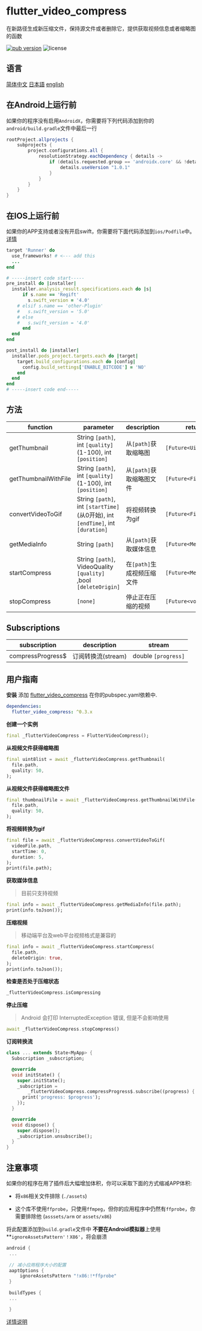 # flutter_video_compress

在新路径生成新压缩文件，保持源文件或者删除它，提供获取视频信息或者缩略图的函数

<p align="left">
  <a href="https://pub.dartlang.org/packages/flutter_video_compress"><img alt="pub version" src="https://img.shields.io/pub/v/flutter_video_compress.svg"></a>
  <img alt="license" src="https://img.shields.io/github/license/TenkaiRuri/flutter_video_compress.svg">
</p>

## 语言
[简体中文](https://github.com/TenkaiRuri/flutter_video_compress/blob/master/doc/chinese.md) [日本語](https://github.com/TenkaiRuri/flutter_video_compress/blob/master/doc/japanese.md) [english](https://github.com/TenkaiRuri/flutter_video_compress/blob/master/README.md)

## 在Android上运行前
如果你的程序没有启用`AndroidX`，你需要将下列代码添加到你的`android/build.gradle`文件中最后一行

```groovy
rootProject.allprojects {
    subprojects {
        project.configurations.all {
            resolutionStrategy.eachDependency { details ->
                if (details.requested.group == 'androidx.core' && !details.requested.name.contains('androidx')) {
                    details.useVersion "1.0.1"
                }
            }
        }
    }
}
```

## 在IOS上运行前
如果你的APP支持或者没有开启swift，你需要将下面代码添加到`ios/Podfile`中。[详情](https://github.com/flutter/flutter/issues/16049#issuecomment-382629492)

```ruby
target 'Runner' do
  use_frameworks! # <--- add this
  ...
end

# -----insert code start-----
pre_install do |installer|
  installer.analysis_result.specifications.each do |s|
      if s.name == 'Regift'
        s.swift_version = '4.0'
    # elsif s.name == 'other-Plugin'
    #   s.swift_version = '5.0'
    # else
    #   s.swift_version = '4.0'
      end
  end
end

post_install do |installer|
  installer.pods_project.targets.each do |target|
    target.build_configurations.each do |config|
      config.build_settings['ENABLE_BITCODE'] = 'NO'
    end
  end
end
# -----insert code end-----
```

## 方法
|function|parameter|description|return|
|--|--|--|--|
|getThumbnail|String `[path]`, int `[quality]`(1-100), int `[position]`|从`[path]`获取缩略图|`[Future<Uint8List>]`|
|getThumbnailWithFile|String `[path]`, int `[quality]`(1-100), int `[position]`|从`[path]`获取缩略图文件|`[Future<File>]`|
|convertVideoToGif|String `[path]`, int `[startTime]`(从0开始), int `[endTime]`, int `[duration]`|将视频转换为gif|`[Future<File>]`|
|getMediaInfo|String `[path]`|从`[path]`获取媒体信息|`[Future<MediaInfo>]`|
|startCompress|String `[path]`, VideoQuality `[quality]` ,bool `[deleteOrigin]`|在`[path]`生成视频压缩文件|`[Future<MediaInfo>]`|
|stopCompress|`[none]`|停止正在压缩的视频|`[Future<void>]`|

## Subscriptions
|subscription|description|stream|
|--|--|--|
|compressProgress$|订阅转换流(stream)|double `[progress]`|

## 用户指南

**安装**
添加 [flutter_video_compress](https://pub.dartlang.org/packages/flutter_video_compress) 在你的pubspec.yaml依赖中.
```yaml
dependencies:
  flutter_video_compress: ^0.3.x
```

**创建一个实例**
```dart
final _flutterVideoCompress = FlutterVideoCompress();
```

**从视频文件获得缩略图**
```dart
final uint8list = await _flutterVideoCompress.getThumbnail(
  file.path,
  quality: 50,
);
```

**从视频文件获得缩略图文件**
```dart
final thumbnailFile = await _flutterVideoCompress.getThumbnailWithFile(
  file.path,
  quality: 50,
);
```

**将视频转换为gif**
```dart
final file = await _flutterVideoCompress.convertVideoToGif(
  videoFile.path,
  startTime: 0,
  duration: 5,
);
print(file.path);
```

**获取媒体信息**
> 目前只支持视频

```dart
final info = await _flutterVideoCompress.getMediaInfo(file.path);
print(info.toJson());
```

**压缩视频**
> 移动端平台及web平台视频格式是兼容的

```dart
final info = await _flutterVideoCompress.startCompress(
  file.path,
  deleteOrigin: true,
);
print(info.toJson());
```

**检查是否处于压缩状态**
```dart
_flutterVideoCompress.isCompressing
```

**停止压缩**
> Android 会打印 InterruptedException 错误, 但是不会影响使用

```dart
await _flutterVideoCompress.stopCompress()
```

**订阅转换流**
```dart
class ... extends State<MyApp> {
  Subscription _subscription;

  @override
  void initState() {
    super.initState();
    _subscription =
        _flutterVideoCompress.compressProgress$.subscribe((progress) {
      print('progress: $progress');
    });
  }

  @override
  void dispose() {
    super.dispose();
    _subscription.unsubscribe();
  }
}
```

## 注意事项
如果你的程序在用了插件后大幅增加体积，你可以采取下面的方式缩减APP体积:

* 将`x86`相关文件排除 (`./assets`)

* 这个库不使用`ffprobe`，只使用`ffmpeg`，但你的应用程序中仍然有`ffprobe`，你需要排除他 (`asssets/arm` or `assets/x86`)

将此配置添加到`build.gradle`文件中
**不要在Android模拟器**上使用**`ignoreAssetsPattern'！X86'`，将会崩溃

 ```gradle
android {
  ...
  
  // 减小应用程序大小的配置
  aaptOptions {
      ignoreAssetsPattern "!x86:!*ffprobe"
  }
   
  buildTypes {
  ...

  }
```
[详情说明](https://github.com/bravobit/FFmpeg-Android/wiki/Reduce-APK-File-Size#exclude-architecture)